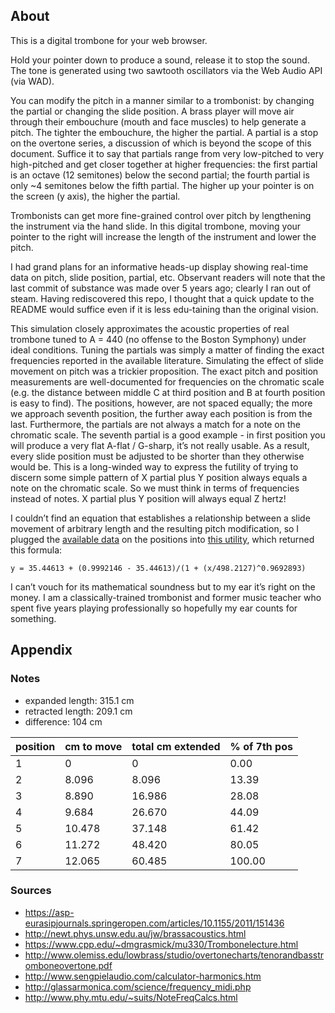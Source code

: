 ## About

This is a digital trombone for your web browser.

Hold your pointer down to produce a sound, release it to stop the sound. The tone is generated using two sawtooth oscillators via the Web Audio API (via WAD).

You can modify the pitch in a manner similar to a trombonist: by changing the partial or changing the slide position. A brass player will move air through their embouchure (mouth and face muscles) to help generate a pitch. The tighter the embouchure, the higher the partial. A partial is a stop on the overtone series, a discussion of which is beyond the scope of this document. Suffice it to say that partials range from very low-pitched to very high-pitched and get closer together at higher frequencies: the first partial is an octave (12 semitones) below the second partial; the fourth partial is only ~4 semitones below the fifth partial. The higher up your pointer is on the screen (y axis), the higher the partial.

Trombonists can get more fine-grained control over pitch by lengthening the instrument via the hand slide. In this digital trombone, moving your pointer to the right will increase the length of the instrument and lower the pitch.

I had grand plans for an informative heads-up display showing real-time data on pitch, slide position, partial, etc. Observant readers will note that the last commit of substance was made over 5 years ago; clearly I ran out of steam. Having rediscovered this repo, I thought that a quick update to the README would suffice even if it is less edu-taining than the original vision.

This simulation closely approximates the acoustic properties of real trombone tuned to A = 440 (no offense to the Boston Symphony) under ideal conditions. Tuning the partials was simply a matter of finding the exact frequencies reported in the available literature. Simulating the effect of slide movement on pitch was a trickier proposition. The exact pitch and position measurements are well-documented for frequencies on the chromatic scale (e.g. the distance between middle C at third position and B at fourth position is easy to find). The positions, however, are not spaced equally; the more we approach seventh position, the further away each position is from the last. Furthermore, the partials are not always a match for a note on the chromatic scale. The seventh partial is a good example - in first position you will produce a very flat A-flat / G-sharp, it’s not really usable. As a result, every slide position must be adjusted to be shorter than they otherwise would be. This is a long-winded way to express the futility of trying to discern some simple pattern of X partial plus Y position always equals a note on the chromatic scale. So we must think in terms of frequencies instead of notes. X partial plus Y position will always equal Z hertz!

I couldn’t find an equation that establishes a relationship between a slide movement of arbitrary length and the resulting pitch modification, so I plugged the [available data](#notes) on the positions into [this utility](https://www.mycurvefit.com/), which returned this formula:

```
y = 35.44613 + (0.9992146 - 35.44613)/(1 + (x/498.2127)^0.9692893)
```

I can’t vouch for its mathematical soundness but to my ear it’s right on the money. I am a classically-trained trombonist and former music teacher who spent five years playing professionally so hopefully my ear counts for something.

## Appendix

### Notes

- expanded length: 315.1 cm
- retracted length: 209.1 cm
- difference: 104 cm

|position|cm to move|total cm extended|% of 7th pos|
|----|----|----|----|
|1|0|0|0.00|
|2|8.096|8.096|13.39|
|3|8.890|16.986|28.08|
|4|9.684|26.670|44.09|
|5|10.478|37.148|61.42|
|6|11.272|48.420|80.05|
|7|12.065|60.485|100.00|

### Sources
- https://asp-eurasipjournals.springeropen.com/articles/10.1155/2011/151436
- http://newt.phys.unsw.edu.au/jw/brassacoustics.html
- https://www.cpp.edu/~dmgrasmick/mu330/Trombonelecture.html
- http://www.olemiss.edu/lowbrass/studio/overtonecharts/tenorandbasstromboneovertone.pdf
- http://www.sengpielaudio.com/calculator-harmonics.htm
- http://glassarmonica.com/science/frequency_midi.php
- http://www.phy.mtu.edu/~suits/NoteFreqCalcs.html
